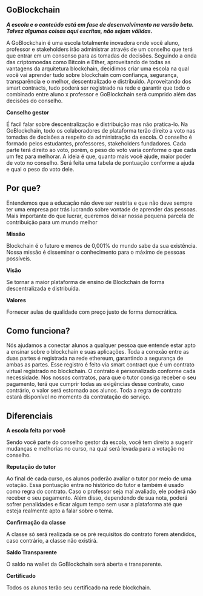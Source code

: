 **GoBlockchain**
----------
***A escola e o conteúdo está em fase de desenvolvimento na versão beta. Talvez algumas coisas aqui escritas, não sejam válidas.***

A GoBlockchain é uma escola totalmente inovadora onde você aluno, professor e stakeholders irão administrar através de um conselho que terá que entrar em um consenso para as tomadas de decisões. Seguindo a onda das criptomoedas como Bitcoin e Ether, aproveitando de todas as vantagens da arquitetura blockchain, decidimos criar uma escola na qual você vai aprender tudo sobre blockchain com confiança, segurança, transparência e o melhor, descentralizado e distribuído. Aproveitando dos smart contracts, tudo poderá ser registrado na rede e garantir que todo o combinado entre aluno x professor e GoBlockchain será cumprido além das decisões do conselho. 

**Conselho gestor**

É facil falar sobre descentralização e distribuição mas não pratica-lo. Na GoBlockchain, todo os colaboradores de plataforma terão direito a voto nas tomadas de decisões a respeito da administração da escola. O conselho é formado pelos estudantes, professores, stakeholders fundadores. Cada parte terá direito ao voto, porém, o peso do voto varia conforme o que cada um fez para melhorar. A ideia é que, quanto mais você ajude, maior poder de voto no conselho. Será feita uma tabela de pontuação conforme a ajuda e qual o peso do voto dele. 


Por que?
----------
Entendemos que a educação não deve ser restrita e que não deve sempre ter uma empresa por trás lucrando sobre vontade de aprender das pessoas. Mais importante do que lucrar, queremos deixar nossa pequena parcela de contribuição para um mundo melhor
 
**Missão**

Blockchain é o futuro e menos de 0,001% do mundo sabe da sua existência. Nossa missão é disseminar o conhecimento para o máximo de pessoas possíveis.

**Visão**

Se tornar a maior plataforma de ensino de Blockchain de forma descentralizada e distribuída.

**Valores**

Fornecer aulas de qualidade com preço justo de forma democrática.

Como funciona?
--------------

Nós ajudamos a conectar alunos a qualquer pessoa que entende estar apto a ensinar sobre o blockchain e suas aplicações. Toda a conexão entre as duas partes é registrada na rede ethereum, garantindo a segurança de ambas as partes. Esse registro é feito via smart contract que é um contrato virtual registrado no blockchain. O contrato é personalizado conforme cada necessidade. Nos nossos contratos, para que o tutor consiga receber o seu pagamento, terá que cumprir todas as exigências desse contrato, caso contrário, o valor será estornado aos alunos. Toda a regra de contrato estará disponível no momento da contratação do serviço. 

Diferenciais
------------

**A escola feita por você**

Sendo você parte do conselho gestor da escola, você tem direito a sugerir mudanças e melhorias no curso, na qual será levada para a votação no conselho.

**Reputação do tutor**

Ao final de cada curso, os alunos poderão avaliar o tutor por meio de uma votação. Essa pontuação entra no histórico do tutor e também é usado como regra do contrato. Caso o professor seja mal avaliado, ele poderá não receber o seu pagamento. Além disso, dependendo de sua nota, poderá sofrer penalidades e ficar algum tempo sem usar a plataforma até que esteja realmente apto a falar sobre o tema.

**Confirmação da classe**

A classe só será realizada se os pré requisitos do contrato forem atendidos, caso contrário, a classe não existirá.

**Saldo Transparente**

O saldo na wallet da GoBlockchain será aberta e transparente.

**Certificado**

Todos os alunos terão seu certificado na rede blockchain.

